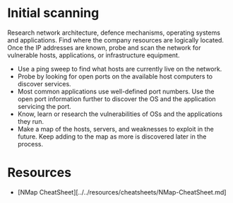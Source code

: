 # Initial scanning

Research network architecture, defence mechanisms, operating systems and applications. Find where the company resources are logically located. Once the IP addresses are known, probe and scan the network for vulnerable hosts, applications, or infrastructure equipment.

* Use a ping sweep to find what hosts are currently live on the network.
* Probe by looking for open ports on the available host computers to discover services.
* Most common applications use well-defined port numbers. Use the open port information further to discover the OS and the application servicing the port.
* Know, learn or research the vulnerabilities of OSs and the applications they run.
* Make a map of the hosts, servers, and weaknesses to exploit in the future. Keep adding to the map as more is discovered later in the process.

# Resources

* [NMap CheatSheet][../../resources/cheatsheets/NMap-CheatSheet.md]